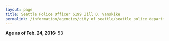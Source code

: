 ```yaml
---
layout: page
title: Seattle Police Officer 6199 Jill D. Vanskike
permalink: /information/agencies/city_of_seattle/seattle_police_department/copbook/6199/
---
```


**Age as of Feb. 24, 2016:** 53
